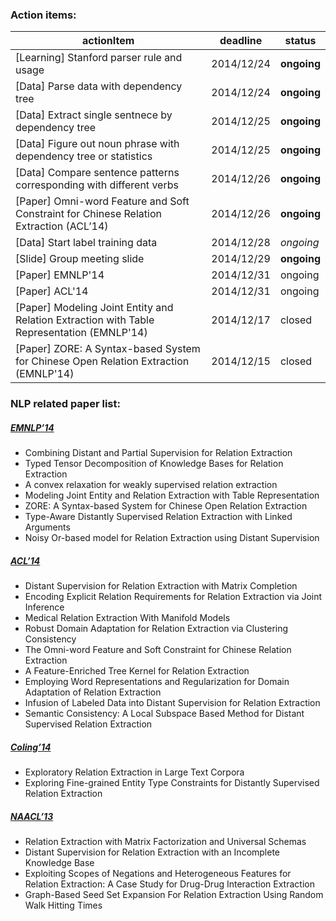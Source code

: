 ### Action items:

| actionItem                                            | deadline   | status      |
|-------------------------------------------------------|------------|-------------|
| [Learning] Stanford parser rule and usage | 2014/12/24 | **ongoing** |
| [Data] Parse data with dependency tree | 2014/12/24 | **ongoing** |
| [Data] Extract single sentnece by dependency tree | 2014/12/25 | **ongoing** |
| [Data] Figure out noun phrase with dependency tree or statistics | 2014/12/25 | **ongoing** |
| [Data] Compare sentence patterns corresponding with different verbs | 2014/12/26 | **ongoing** |
| [Paper] Omni-word Feature and Soft Constraint for Chinese Relation Extraction (ACL’14)| 2014/12/26 | **ongoing** |
| [Data] Start label training data | 2014/12/28 | *ongoing* |
| [Slide] Group meeting slide | 2014/12/29 | **ongoing** |
| [Paper] EMNLP'14 | 2014/12/31 | ongoing |
| [Paper] ACL'14   | 2014/12/31 | ongoing |
| [Paper] Modeling Joint Entity and Relation Extraction with Table Representation (EMNLP'14) | 2014/12/17 | closed |
| [Paper] ZORE: A Syntax-based System for Chinese Open Relation Extraction (EMNLP'14) | 2014/12/15 | closed |

### NLP related paper list:

##### [EMNLP’14](http://emnlp2014.org/papers.html)
* Combining Distant and Partial Supervision for Relation Extraction
* Typed Tensor Decomposition of Knowledge Bases for Relation Extraction
* A convex relaxation for weakly supervised relation extraction
* Modeling Joint Entity and Relation Extraction with Table Representation
* ZORE: A Syntax-based System for Chinese Open Relation Extraction
* Type-Aware Distantly Supervised Relation Extraction with Linked Arguments
* Noisy Or-based model for Relation Extraction using Distant Supervision

##### [ACL’14](http://acl2014.org/Program.htm)
* Distant Supervision for Relation Extraction with Matrix Completion
* Encoding Explicit Relation Requirements for Relation Extraction via Joint Inference
* Medical Relation Extraction With Manifold Models
* Robust Domain Adaptation for Relation Extraction via Clustering Consistency
* The Omni-word Feature and Soft Constraint for Chinese Relation Extraction
* A Feature-Enriched Tree Kernel for Relation Extraction
* Employing Word Representations and Regularization for Domain Adaptation of Relation Extraction
* Infusion of Labeled Data into Distant Supervision for Relation Extraction
* Semantic Consistency: A Local Subspace Based Method for Distant Supervised Relation Extraction

##### [Coling’14](http://www.coling-2014.org/index.php)
* Exploratory Relation Extraction in Large Text Corpora
* Exploring Fine-grained Entity Type Constraints for Distantly Supervised Relation Extraction

##### [NAACL’13](http://naacl2013.naacl.org/PapersAccepted.aspx)
* Relation Extraction with Matrix Factorization and Universal Schemas
* Distant Supervision for Relation Extraction with an Incomplete Knowledge Base
* Exploiting Scopes of Negations and Heterogeneous Features for Relation Extraction: A Case Study for Drug-Drug Interaction Extraction
* Graph-Based Seed Set Expansion For Relation Extraction Using Random Walk Hitting Times
